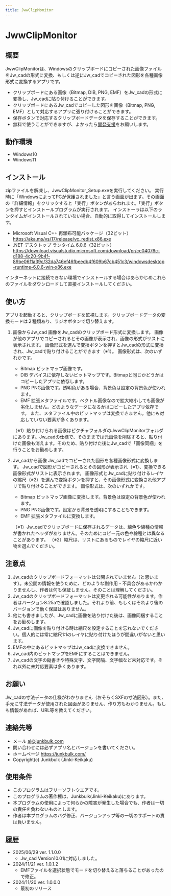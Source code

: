 ```yaml
---
title: JwwClipMonitor
---
```

# JwwClipMonitor

## 概要
JwwClipMonitorは、Windowsのクリップボードにコピーされた画像ファイルをJw_cadの形式に変換、もしくは逆にJw_cadでコピーされた図形を各種画像形式に変換するアプリです。
- クリップボードにある画像（Bitmap, DIB, PNG, EMF）をJw_cadの形式に変換し、Jw_cadに貼り付けることができます。
- クリップボードにあるJw_cadでコピーした図形を画像（Bitmap, PNG, EMF）として対応するアプリに張り付けることができます。
- 保存ボタンで対応するクリップボードデータを保存することができます。
- 無料で使うことができますが、よかったら[開発支援](https://junkbulk.com/windows/donate/index.html)をお願いします。

## 動作環境
- Windows10
- Windows11

## インストール
zipファイルを解凍し、JwwClipMonitor_Setup.exeを実行してください。
実行時に「WindowsによってPCが保護されました」と言う画面が出ます。その画面の「詳細情報」をクリックすると「実行」ボタンがあらわれます。「実行」ボタンを押すとインストールプログラムが実行されます。
インストーラは以下のランタイムがインストールされていない場合、自動的に取得してインストールします。
- Microsoft Visual C++ 再頒布可能パッケージ（32ビット）
https://aka.ms/vs/17/release/vc_redist.x86.exe
- .NET デスクトップ ランタイム 6.0.6（32ビット）
https://download.visualstudio.microsoft.com/download/pr/cc04076c-d188-4c20-9b4f-89be06f1a39c/32da746ef46fbeedb4f609b67cb451c3/windowsdesktop-runtime-6.0.6-win-x86.exe

インターネットに接続できない環境でインストールする場合はあらかじめこれらのファイルをダウンロードして直接インストールしてください。

## 使い方

アプリを起動すると、クリップボードを監視します。クリップボードデータの変換モードは２種類あり、ラジオボタンで切り替えます。
1. 画像からJw_cad
  画像をJw_cadのクリップボード形式に変換します。
  画像が他のアプリでコピーされるとその画像が表示され、画像の形式がリストに表示されます。
  画像形式を選んで変換ボタンを押すとJw_cadの形式に変換され、Jw_cadで貼り付けることができます（※1）。
  画像形式は、次のいずれかです。
     - Bitmap
  ビットマップ画像です。
     - DIB
  デバイスに依存しないビットマップです。Bitmapと同じかどうかはコピーしたアプリに依存します。
     - PNG
  PNG画像です。透明色がある場合、背景色は設定の背景色が使われます。
    - EMF
  拡張メタファイルです。ベクトル画像なので拡大縮小しても画像が劣化しません。どのようなデータになるかはコピーしたアプリ依存です。
  また、メタファイル中のビットマップは変換できません。他にも対応していない要素が多くあります。
  
     （※1）貼り付けられる画像はピクチャフォルダのJwwClipMonitorフォルダにあります。Jw_cadの仕様で、そのままでは元画像を削除すると、貼り付けた画像も消えます。そのため、貼り付けた後にJw_cadで「画像同梱」を行うことをお勧めします。
2. Jw_cadから画像
  Jw_cadでコピーされた図形を各種画像形式に変換します。
  Jw_cadで図形がコピーされるとその図形が表示され（※1）、変換できる画像形式がリストに表示されます。
  画像形式とJw_cadに貼り付けるレイヤの縮尺（※2）を選んで変換ボタンを押すと、その画像形式に変換され他アプリで貼り付けることができます。
  画像形式は、次のいずれかです。
    - Bitmap
  ビットマップ画像に変換します。背景色は設定の背景色が使われます。
    - PNG
  PNG画像です。設定から背景を透明にすることもできます。
    - EMF
  拡張メタファイルに変換します。

    （※1）Jw_cadでクリップボードに保存されるデータは、線色や線種の情報が書かれたヘッダがありません。そのためにコピー元の色や線種とは異なることがあります。
    （※2）縮尺は、リストにあるものでレイヤの縮尺に近い物を選んでください。

## 注意点
1. Jw_cadのクリップボードフォーマットは公開されていません（と思います）。未公開の情報を使うために、どのような副作用・不具合があるかわかりませんし、作者は何も保証しません。そのことは理解してください。
1. Jw_cadのクリップボードフォーマットは変更される可能性があります。作者はバージョン8.25aで確認しました。それより前、もしくはそれより後のバージョンで動く保証はありません。
1. 他にも書きましたが、Jw_cadに画像を貼り付けた後は、画像同梱することをお勧めします。
1. Jw_cadに画像を貼り付ける時は縮尺を設定することを忘れないでください。個人的には常に縮尺1:1のレイヤに貼り付けたほうが間違いがないと思います。
2. EMFの中にあるビットマップはJw_cadに変換できません。
3. Jw_cad内のビットマップをEMFにすることはできません。
4. Jw_cadの文字の縦書きや特殊文字、文字間隔、文字幅など未対応です。それ以外に未対応要素は多くあります。


## お願い
Jw_cadの寸法データの仕様がわかりません（おそらくSXFの寸法図形）。また、手元に寸法データが使用された図面がありません、作り方もわかりません。もしも情報があれば、URL等を教えてください。

## 連絡先等
- メール  ai@junkbulk.com
- 問い合わせには必ずアプリ名とバージョンを書いてください。
- ホームページ https://junkbulk.com/
- Copyright(c) Junkbulk (Jinki-Keikaku) 

## 使用条件
- このプログラムはフリーソフトウエアです。
- このプログラムの著作権は、Junkbulk(Jinki-Keikaku)にあります。
- 本プログラムの使用によって何らかの障害が発生した場合でも、作者は一切の責任を負わないものとします。
- 作者は本プログラムのバグ修正、バージョンアップ等の一切のサポートの責は負いません。

## 履歴

- 2025/06/29 ver. 1.1.0.0
    - Jw_cad Version10.01に対応しました。
- 2024/11/21 ver. 1.0.1.2
    - EMFファイルを選択状態でモードを切り替えると落ちることがあったので修正。
- 2024/11/20 ver. 1.0.0.0
    - 最初のリリース
